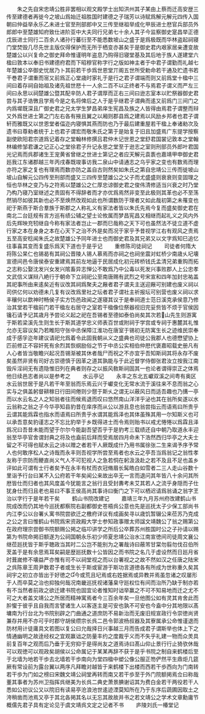 <!-- { "loadSidebar": true } -->
　　朱之先自宋忠靖公胜非罢相以观文殿学士出知洪州其子某由上蔡而迁高安歴三传至建德者再徙今之坡山爲始迁祖胜国时建德之子瑞芳以诗赋爲解元解元四传入国朝曰仲益举永乐乙未进士官至刑部郎中又三传至继祖举成化甲辰进士厯官兵部员外郎郎中至楚雄知府致仕进阶亚中大夫同行兄弟七十余人其子今监察御史寔昌举正德戊辰进士同行二百余人诸孙行蕃衍至不能悉数坡山之盛于是爲极既而华林盗起祠寝门堂焚毁几尽先世主版仅得保护而无所于栖变亦甚矣于是御史君内艰家居亲遭变故楚雄公以兴复命之御史拜命惟谨明年盗息乃购得旧寝堂基及其后地于族人遂建堂六楹曰敦本以奉旧书建德府君而下昭穆官称字行之版如神主者于中君子谓勤而礼越七年楚雄公卒御史忧居乃卜其前若干歩爲世恩堂丌阁五世所受勅命若干通及贮遗书若干巻君子谓重而宻又前爲正心堂歳时家礼于是行之君子谓端而则又前爲堂十楹中三间曰着存祠自始祖及诸先祖世厯十一人余二百不以正终者不与焉君子谓义而严左三间曰永思以祠楚雄公暨其配辛防人君子谓厚而正右三间曰逊志室本以贮祭器御史君尝与其子诰斆且学焉今是之名将俾后之人于是乎继君子谓典而逺又前爲门三间门之内爲墀既深且广御史君之兄太学生梦昌弟庠生宪昌及族之人皆得由焉君子谓整而辩又外爲世进士第之门左右各有掖且翼之以厢则郡县爲之建焉以风励乡邦者也君子谓轩而雅既又以世恩堂者偪迩内寝惧其燕而防也乃于最后建重屋若干楹上奉诸勑次及遗书曰尊勑者统于上也君子谓宏而敬朱氏之第于是始复于旧且加盛焉广东提学按察副使欧阳君宗道爲记着存之堂翰林修撰吕君仲木记世恩之堂舒君国裳记敦本之堂翰林编修邹君谦之记正心之堂徐君子升记永思之堂至于逊志之室则刑部员外郎叶君国光记焉而呉郡诸生王宠黄省曾继之世进士第记之者应天解元袁袠也嘉靖甲申御史君廵我江东诸郡越三年丙戌春既竣事访我二泉山中请通志之乌乎家之变也有数焉而理亦符之家之复也有理焉而数亦防之盖自古则然矣如朱氏之第自忠靖公三传而徙坡山坡山自解元公四传至刑部而盛又三四传至楚雄公之父子而尤盛盛则衰衰则变固理之恒也华林之变乃与之符焉以楚雄公之仁厚忠谅御史君之俊伟清修适当兴衰之时乃堂乃构乃寝乃室继述之责固有不得辞者而才亦优爲焉然非变至此极则其革也必不至荡然销尽如彼其新也必不至焕然改观如此也所谓数防于理者又如此哉初第之未罹变也祀于斯燕于斯合羣族于斯郡之人称礼义有家法者皆以朱氏先焉今复而盛矣御史君在南北二台廷规有言方巡有绩公辅之望士论攸属而梦昌宪昌又相继而起礼义之风内外后先辉映充牣继自今称有家法者岂止一郡而巳哉称之天下可也虽然法不徒立道不虚行家之本在身身之本在心天下之治不外是矣而况于家乎予昔视学江右有观风之责焉五至高安稔闻朱氏之故楚雄公予同年进士也而御史君及其兄弟又以文字爲知巳追忆往事喜其变而复盛乐爲天下道也于是乎记
　　重修陈司徒祠记
　　司徒者何隋大将陈公杲仁也锡曷有其祠公晋陵人锡人慕焉而亦祠之也祠坐震对虹桥少南歳乆圮壊宣德间邑令唐侯泰安重建焉其前左地逼于民居成化初元砖桥钱氏孟清兄弟重购而拓之志称公娶沈发兴女发兴隂畜异志惮公不敢爲乃中公毒以死发兴事败郡人上公忠孝文武信义谋辩八絶行于朝命下立祠祀公至南唐赐有武烈之号宋宣和四年加封忠祐盖其祀事所由来逺矣近有议改其祠爲聚夫之厰者君子谓夫主送迎厰可别建也废义祠以司供亿何以劝德未几复有议改爲里社之坛者君子谓社主祈报坛可别营也废义祠以求丰穰何以歆神时畅侯子实方饬邑政闻之遂寝其议于是奉祠道士范日溪克承侯意乃修治其堂若干楹前门若干楹左右居守之室若干楹像位祭器视旧完妥赀皆不烦于官侯因镵石请予记其歳月予尝论义起之祀在吾锡者至德如泰伯尚矣其次若山先生则游寓于斯若梁溪先生则生长于斯其道学忠义师表百世或附祠于学宫或专祠于惠麓其礼惟允亦无容议矣乃若睢阳守张中丞保障江淮功在唐室于锡初无防寓生长之迹维民崇奉成于感孚迩年建议请祀允爲着令此固我朝从义之盛典也司徒公我郡人也德懋望协上匹前修正不容奸死有余烈其恢纲励俗之节于中丞公实相伯仲厯代褒嘉昭载史册凡有人心者皆当敬瞻兴起况吾锡渐被其休者哉尸而祝之不亦宜乎吾知斯祠其将永存不废矣虽然非贤有司好古崇德慎于因革之道其孰能与于此近督学侍御张君汝立按我江南毁斥淫祠无有遗隐惟旧列在典者则存之以振风敎斯祠固其一也论者谓得崇正之体焉他日续邑志者尚以是参考之
　　水云亭记
　　永丰之东北五巘双溪之间粤有奥区水云翁世居于是凡若干年至翁而乐焉云兴于巘变化无常水流于溪往来不息而翁之心实与之俱盖躬督耕稼日行田间倦则少憇于斯乆之谓无以蔽风日而适吾趣也乃搆一亭而以水云名之人之知翁者往而候焉退而叹曰悠然南山洋洋乎泌也其在翁所矣遂以水云翁称之翁之子今华亭知县豹昔在庠序而从公以游且息也翁尝指云而语焉曰所贵乎云谓其能爲霖也指水而语焉曰所贵乎水谓其能爲泽也其体虽殊其用一尔知斯义也可以承吾意矣豹谨志之不忘比豹举于乡既得进士而令焉则贻书以戒尤惓惓以爲霖且泽爲况曰吾昔未能而望于尔尔今能副吾望否乎于是豹考三载绩还自中朝乃取道永丰迎翁至华亭官舍谓封典之将及也盍前后拜而受焉居四月命未下浩然西归华亭之大夫士留之不可得也赋水云之诗以赠之者若干人厥既成什乃用书属徐张二生来谒予序予常人也何敢序松人之诗哉而永丰则吾视学所尝至焉者也水云之亭吾当爲翁记之翁性孝友称于宗防而鲠直尚义气人不可犯视人之急若恫在躬汲汲赴之若不及且不足也盖乡评如此可谓有士行者矣予在永丰有杖而衣冠脩眉长髯皓白如雪者二三人走山谷数十里诣予行台曰某不入公府若干年矣闻公来故出卒无一言而退问其年皆八十余问其所厯皆仕而归者也其风度盖今犹能言之翁行且受封夀考未艾其若人之流乎身隠而子仕犹身仕而归且老也易曰不事王侯高尚其事诗曰衡门之下可以栖迟请爲翁诵之翁字玊治以字行于是年若干矣
　　鹤山书院改建记
　　嘉靖三年九月苏州府改建鹤山书院成改而仍其地今巡抚都察院右副都御史苍梧呉公意也先是巡抚太子少保工部尚书内江李公以台署乆寓书院尝欲迁之檄府详议有成画矣寻以歳饥暂辍公来莅苏乃克成之公之言曰惟鹤山书院爲宋资政殿大学士参知政事赠太师諡文靖魏公了翁之赐第公在政府理宗尝御书院额赐公掲之临卭讲学之所后公卒葬苏州胜国时公之子孙请以赐第为书院命掲旧额遂为公祠国朝永乐初少师夏忠靖公治水江南宣徳间司徒周文襄公继莅廵抚皆于斯乎聴政当其时二公岂不能别为之署哉诗曰蔽芾甘棠勿翦勿伐召伯所茇盖于是有余思焉耳矣嗣是歴廵抚数十公皆因之而书院之名几于虚设然而日廵月省时葺嵗修不壊益严亦惟有司不以祠堂视之而以台署视之之故不然如汉之任唐之陆宋之呉陈章王周尹数君子者或生长于斯或宦游于斯功言道徳各有所成为世称重久矣其祠宇之初立亦皆出于好徳之今或荒且圮焉或右姓据焉或异教并焉虽忽诸之叹屡形于人而卒莫之治也抑独何哉况南畿巡抚视诸藩臬守廵权位有间而治所乃缺于制亦若有不当然者前政之欲迁建书院也固宜论者惟知时诎举赢之不可不知易地而迁之尤不可之大者盖文靖公之所居而精神寓焉者今三百余年矣一旦他图公如有灵其肯舍此而肸蠁于彼乎且自我而言譬诸生人以客逐主是可安也孰不可安也今盍中分其地限以髙墉南为行台北为书院别辟之门曲通之道庶防不易新治而无废旧规宣政行令崇徳尚贤兼存并用不亦可乎时郡守胡侯缵宗长呉二邑令郭波杨叔器及其寮属承公命惟谨退而防材用计徒庸具文若图以复公曰允哉择日兴事越三月而告成君子谓斯举也体上下之情通幽明之故逹经权之宜观赢诎之防量丰约之度裁乎义而不失乎礼建一物而众羙具前复百年之观而后乃垂于无穷抑于是得尚友之道焉诗曰髙山仰止景行行止猗欤休哉可以观徳可以观政矣胡侯以公命属记于某某再辞不获于是乎书院之制自来鹤楼后至于北墙为地若干歩去北墙若干歩南向为堂四楹中塑公像公服正笏俨然平生鼎炬几筵厥有常设前为露台翼以两序凡拜瞻对越皆于来鹤楼下出楼而西若干歩西向为门南转若干歩为门如之榜曰宋魏文靖公祠堂再转而南又若干歩至于外门院额掲焉佥曰称哉董其事者为苏州卫指挥呉继美为长呉二典史萧景腆谢诏其为费白金若干两役若干人悉如公初议公又以院旧有读易亭沧浪池世逺迹湮莫知所在乃于东序后蔬圃因取土之洿稍凿而池焉又亭于其北各掲其名以无忘其故故并书之若文靖公之学术文章勳庸节概儒先君子具有定论见于虞文靖呉文定之记者不书
　　庐陵刘氏一椿堂记
